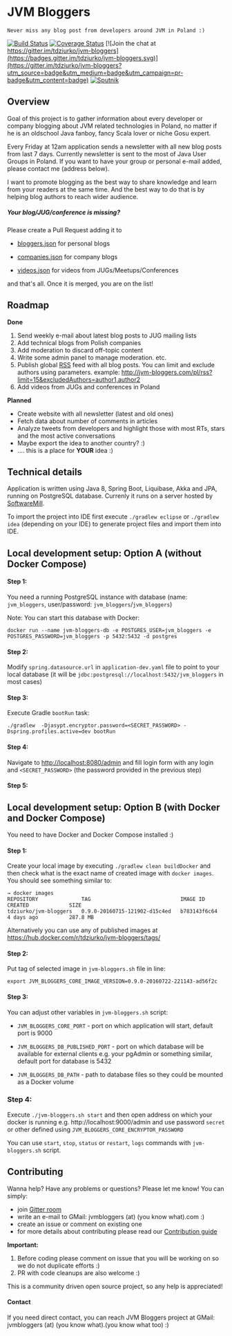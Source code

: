 # JVM Bloggers

    Never miss any blog post from developers around JVM in Poland :)

[![Build Status](https://travis-ci.org/tdziurko/jvm-bloggers.svg?branch=master)](https://travis-ci.org/tdziurko/jvm-bloggers)  [![Coverage Status](https://coveralls.io/repos/tdziurko/jvm-bloggers/badge.svg?branch=master&service=github)](https://coveralls.io/github/tdziurko/jvm-bloggers?branch=master)  [![Join the chat at https://gitter.im/tdziurko/jvm-bloggers](https://badges.gitter.im/tdziurko/jvm-bloggers.svg)](https://gitter.im/tdziurko/jvm-bloggers?utm_source=badge&utm_medium=badge&utm_campaign=pr-badge&utm_content=badge) [![Sputnik](https://sputnik.ci/conf/badge)](https://sputnik.ci/app#/builds/tdziurko/jvm-bloggers)

## Overview
Goal of this project is to gather information about every developer or company blogging about JVM related technologies in Poland, no matter if he is an oldschool 
Java fanboy, fancy Scala lover or niche Gosu expert.

Every Friday at 12am application sends a newsletter with all new blog posts from last 7 days. Currently newsletter is sent to the most of Java User Groups 
in Poland. If you want to have your group or personal e-mail added, please contact me (address below).

I want to promote blogging as the best way to share knowledge and learn from your readers at the same time. And the best way to do that is by helping blog authors to reach wider audience.

##### Your blog/JUG/conference is missing?
Please create a Pull Request adding it to
 
* [bloggers.json](src/main/resources/blogs/bloggers.json) for personal blogs

* [companies.json](src/main/resources/blogs/companies.json) for company blogs

* [videos.json](src/main/resources/blogs/videos.json) for videos from JUGs/Meetups/Conferences

and that's all. Once it is merged, you are on the list!
 
## Roadmap

__Done__

1. Send weekly e-mail about latest blog posts to JUG mailing lists
2. Add technical blogs from Polish companies
3. Add moderation to discard off-topic content
4. Write some admin panel to manage moderation. etc.
5. Publish global [RSS](http://jvm-bloggers.com/pl/rss) feed with all blog posts. You can limit and exclude authors using parameters. example: http://jvm-bloggers.com/pl/rss?limit=15&excludedAuthors=author1,author2 
6. Add videos from JUGs and conferences in Poland

__Planned__
* Create website with all newsletter (latest and old ones)
* Fetch data about number of comments in articles
* Analyze tweets from developers and highlight those with most RTs, stars and the most active conversations
*  Maybe export the idea to another country? :)
* .... this is a place for __YOUR__ idea :)

## Technical details

Application is written using Java 8, Spring Boot, Liquibase, Akka and JPA, running on PostgreSQL database. Currenly it runs on a server hosted by [SoftwareMill](http://SoftwareMill.com).

To import the project into IDE first execute `./gradlew eclipse` or `./gradlew idea` (depending on your IDE) to generate project files and import them into IDE.


## Local development setup: Option A (without Docker Compose)
 
#### Step 1: 

You need a running PostgreSQL instance with database (name: `jvm_bloggers`, user/password: `jvm_bloggers`/`jvm_bloggers`)


Note: You can start this database with Docker:

    docker run --name jvm-bloggers-db -e POSTGRES_USER=jvm_bloggers -e POSTGRES_PASSWORD=jvm_bloggers -p 5432:5432 -d postgres

#### Step 2:

Modify `spring.datasource.url` in `application-dev.yaml` file to point to your local database (it will be `jdbc:postgresql://localhost:5432/jvm_bloggers` in most cases) 

#### Step 3:

Execute Gradle `bootRun` task:

    ./gradlew  -Djasypt.encryptor.password=<SECRET_PASSWORD> -Dspring.profiles.active=dev bootRun

#### Step 4:

Navigate to [http://localhost:8080/admin](http://localhost:8080/admin) and fill login form with any login and `<SECRET_PASSWORD>` (the password provided in the previous step)

#### Step 5:

## Local development setup: Option B (with Docker and Docker Compose)

You need to have Docker and Docker Compose installed :)

#### Step 1:

Create your local image by executing `./gradlew clean buildDocker` and then check what is the exact name of created image with `docker images`. You should see something similar to:

    → docker images
    REPOSITORY              TAG                             IMAGE ID            CREATED             SIZE
    tdziurko/jvm-bloggers   0.9.0-20160715-121902-d15c4ed   b783143f6c64        4 days ago          287.8 MB

Alternatively you can use any of published images at https://hub.docker.com/r/tdziurko/jvm-bloggers/tags/
 
#### Step 2:

Put tag of selected image in `jvm-bloggers.sh` file in line:
    
    export JVM_BLOGGERS_CORE_IMAGE_VERSION=0.9.0-20160722-221143-ad56f2c

#### Step 3:

You can adjust other variables in `jvm-bloggers.sh` script:

* `JVM_BLOGGERS_CORE_PORT` - port on which application will start, default port is 9000

* `JVM_BLOGGERS_DB_PUBLISHED_PORT` - port on which database will be available for external clients e.g. your pgAdmin or something similar, default port for database is 5432
 
* `JVM_BLOGGERS_DB_PATH` - path to database files so they could be mounted as a Docker volume 


### Step 4:

Execute `./jvm-bloggers.sh start` and then open address on which your docker is running e.g. http://localhost:9000/admin and use password `secret` or other defined using `JVM_BLOGGERS_CORE_ENCRYPTOR_PASSWORD` 

You can use `start`, `stop`, `status` or `restart`, `logs` commands with `jvm-bloggers.sh` script.

## Contributing

Wanna help? Have any problems or questions? Please let me know! You can simply:

* join [Gitter room](https://gitter.im/tdziurko/jvm-bloggers)
* write an e-mail to GMail: jvmbloggers (at) (you know what).com :)
* create an issue or comment on existing one 
* for more details about contributing please read our [Contribution guide](CONTRIBUTING.md)


**Important:** 

1. Before coding please comment on issue that you will be working on so we do not duplicate efforts :)
2. PR with code cleanups are also welcome :)

This is a community driven open source project, so any help is appreciated!

#### Contact

If you need direct contact, you can reach JVM Bloggers project at GMail: jvmbloggers (at) (you know what).(you know what too) :)
